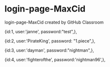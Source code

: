 # login-page-MaxCid
login-page-MaxCid created by GitHub Classroom
 
  {id:1, user:'janne', password:"test",},
  
  {id:2, user:'PirateKing', password: "1.piece",},
  
  {id:3, user:'dayman', password:"nightman",},
  
  {id:4, user:'fighterofthe', password:'nightman96',},

